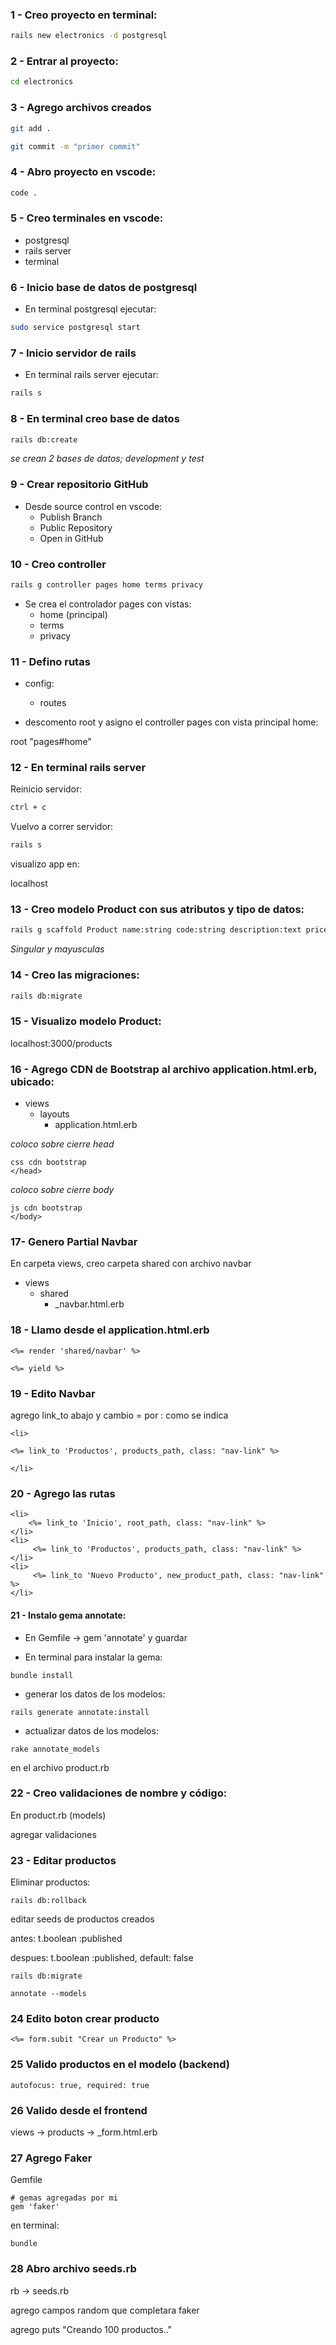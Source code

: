 ### 1 - Creo proyecto en terminal:

```bash
rails new electronics -d postgresql
```

### 2 - Entrar al proyecto:

```bash
cd electronics
```

### 3 - Agrego archivos creados

```bash
git add .
```

```bash
git commit -m "primer commit"
```

### 4 - Abro proyecto en vscode:

```bash
code .
```

### 5 - Creo terminales en vscode:

- postgresql
- rails server
- terminal

### 6 - Inicio base de datos de postgresql 

- En terminal postgresql ejecutar:

```bash
sudo service postgresql start
```

### 7 - Inicio servidor de rails

- En terminal rails server ejecutar:

```bash
rails s
```

### 8 - En terminal creo base de datos

```bash
rails db:create
```

*se crean 2 bases de datos; development y test*

### 9 - Crear repositorio GitHub

- Desde source control en vscode:
	- Publish Branch
	- Public Repository
	- Open in GitHub

### 10 - Creo controller

```bash
rails g controller pages home terms privacy
```

- Se crea el controlador pages con vistas:
	- home (principal)
	- terms 
	- privacy

### 11 - Defino rutas

- config:
	- routes

- descomento root y asigno el controller pages con vista principal home:

root "pages#home"

### 12 - En terminal rails server

Reinicio servidor:
```bash
ctrl + c
```

Vuelvo a correr servidor:
```bash
rails s
```

visualizo app en: 

localhost

### 13 - Creo modelo Product con sus atributos y tipo de datos:

```bash
rails g scaffold Product name:string code:string description:text price:float url:string publish_date:date published:boolean
```

*Singular y mayusculas*

### 14 - Creo las migraciones:

```bash
rails db:migrate
```

### 15 - Visualizo modelo Product:

localhost:3000/products

### 16 - Agrego CDN de Bootstrap  al archivo application.html.erb, ubicado:

- views
	- layouts
    	- application.html.erb


*coloco sobre cierre head*

```
css cdn bootstrap
</head>
```

*coloco sobre cierre body*

```
js cdn bootstrap
</body>
```

### 17- Genero Partial Navbar

En carpeta views, creo carpeta shared con archivo navbar

- views 
  - shared
    - _navbar.html.erb

### 18 - Llamo desde el application.html.erb

```
<%= render 'shared/navbar' %>

<%= yield %>
```

### 19 - Edito Navbar

agrego link_to abajo y cambio = por : como se indica

```
<li>

<%= link_to 'Productos', products_path, class: "nav-link" %>

</li>

```

### 20 - Agrego las rutas

```
<li>
	<%= link_to 'Inicio', root_path, class: "nav-link" %>
</li>
<li>
     <%= link_to 'Productos', products_path, class: "nav-link" %>
</li>
<li>
     <%= link_to 'Nuevo Producto', new_product_path, class: "nav-link" %>
</li>
```

#### 21 - Instalo gema annotate:

- En Gemfile -> gem 'annotate' y guardar
  

- En terminal para instalar la gema:

```
bundle install
```

- generar los datos de los modelos:

```
rails generate annotate:install
```

- actualizar datos de los modelos:

```
rake annotate_models
```

en el archivo product.rb

### 22 - Creo validaciones de nombre y código:


En product.rb (models)

agregar validaciones

### 23 - Editar productos

Eliminar productos:

```
rails db:rollback 
```

editar seeds de productos creados

antes:
t.boolean :published

despues:
t.boolean :published, default: false

```
rails db:migrate
```

```
annotate --models
```

### 24 Edito boton crear producto

```
<%= form.subit "Crear un Producto" %>
```

### 25 Valido productos en el modelo (backend)

```
autofocus: true, required: true 
```

### 26 Valido desde el frontend

views -> products -> _form.html.erb

### 27 Agrego Faker

Gemfile 

```
# gemas agregadas por mi
gem 'faker'

```

en terminal:

```
bundle
```

### 28 Abro archivo seeds.rb

rb -> seeds.rb

agrego campos random que completara faker

agrego puts "Creando 100 productos.."














